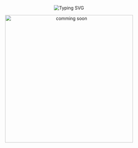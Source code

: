 
<p align="center">
  <img src="https://readme-typing-svg.demolab.com?font=Fira+Code&duration=3000&pause=1000&color=4ADE80&center=true&vCenter=true&multiline=true&width=600&lines=COMMING+SOON" alt="Typing SVG" />
</p>
<p align="center">
  <img src="https://media1.tenor.com/m/c5nS7cjT5ZAAAAAd/turtle-dog.gif" width="400" alt="comming soon" />
</p>
